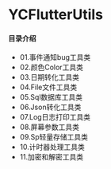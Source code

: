 # YCFlutterUtils
#### 目录介绍
- 01.事件通知bug工具类
- 02.颜色Color工具类
- 03.日期转化工具类
- 04.File文件工具类
- 05.Sql数据库工具类
- 06.Json转化工具类
- 07.Log日志打印工具类
- 08.屏幕参数工具类
- 09.Sp轻量存储工具类
- 10.计时器处理工具类
- 11.加密和解密工具类

